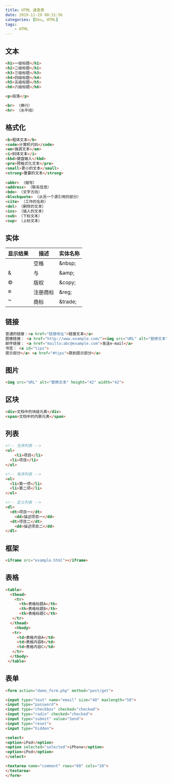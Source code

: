 ```yaml
---
title: HTML 速查表
date: 2019-11-29 00:31:56
categories: [Dev, HTML]
tags:
    - HTML
---
```

<!-- more -->
## 文本

```html
<h1>一级标题</h1>
<h2>二级标题</h1>
<h3>三级标题</h3>
<h4>四级标题</h4>
<h5>五级标题</h5>
<h6>六级标题</h6>

<p>段落</p>

<br> （换行）
<hr> （水平线）
```

## 格式化

```html
<b>粗体文本</b>
<code>计算机代码</code>
<em>强调文本</em>
<i>斜体文本</i>
<kbd>键盘输入</kbd> 
<pre>预格式化文本</pre>
<small>更小的文本</small>
<strong>重要的文本</strong>
 
<abbr> （缩写）
<address> （联系信息）
<bdo> （文字方向）
<blockquote> （从另一个源引用的部分）
<cite> （工作的名称）
<del> （删除的文本）
<ins> （插入的文本）
<sub> （下标文本）
<sup> （上标文本）
```

## 实体

| 显示结果 | 描述     | 实体名称 |
| -------- | -------- | -------- |
|          | 空格     | \&nbsp;  |
| &        | 与       | \&amp;   |
| ©        | 版权     | \&copy;  |
| ®        | 注册商标 | \&reg;   |
| ™        | 商标     | \&trade; |

## 链接

```html
普通的链接：<a href="链接地址">链接文本</a>
图像链接： <a href="http://www.example.com/"><img src="URL" alt="替换文本"></a> 
邮件链接： <a href="mailto:abc@example.com">发送e-mail</a>
书签： <a id="tips">
提示部分</a> <a href="#tips">跳到提示部分</a>
```

## 图片

```html
<img src="URL" alt="替换文本" height="42" width="42">
```

## 区块

```html
<div>文档中的块级元素</div>
<span>文档中的内联元素</span>
```

## 列表

```html
<!-- 无序列表 -->
<ul>
	<li>项目</li>
  <li>项目</li>
</ul>

<!-- 有序列表 -->
<ol>
  <li>第一项</li>
  <li>第二项</li>
</ol>

<!-- 定义列表 -->
<dl>
  <dt>项目一</dt>
  	<dd>描述项目一</dd>
  <dt>项目二</dt>
  	<dd>描述项目二</dd>
</dl>
```

## 框架

```html
<iframe src="example.html"></iframe>
```

## 表格

```html
<table>
  <thead>
    <tr>
      <th>表格标题A</th>
      <th>表格标题B</th>
      <th>表格标题C</th>
   </tr>
  </thead>
	<tbody>
   <tr>
     <td>表格内容A</td>
     <td>表格内容B</td>
     <td>表格内容C</td>
   </tr>
  </tbody>
 </table>
```

## 表单

```html
<form action="demo_form.php" method="post/get">

<input type="text" name="email" size="40" maxlength="50"> 
<input type="password"> 
<input type="checkbox" checked="checked"> 
<input type="radio" checked="checked"> 
<input type="submit" value="Send"> 
<input type="reset"> 
<input type="hidden"> 

<select> 
<option>iPad</option> 
<option selected="selected">iPhone</option> 
<option>iPod</option> 
</select>

<textarea name="comment" rows="60" cols="20">
</textarea> 
</form>
```
